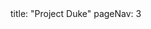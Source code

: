<frontmatter>
title: "Project Duke"
pageNav: 3
</frontmatter>

<include src="container-inPage-asFlat.md" boilerplate />
